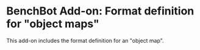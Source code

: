 # BenchBot Add-on: Format definition for "object maps"

This add-on includes the format definition for an "object map".

